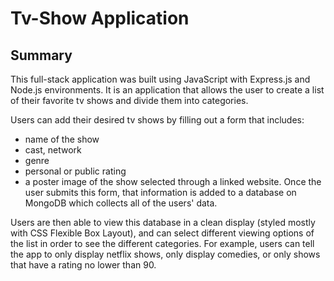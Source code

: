 # Tv-Show Application

## Summary
This full-stack application was built using JavaScript with Express.js and Node.js environments. It is an application that allows the user to create a list of their favorite tv shows and divide them into categories. 

Users can add their desired tv shows by filling out a form that includes: 

* name of the show
* cast, network
* genre
* personal or public rating
* a poster image of the show selected through a linked website. 
Once the user submits this form, that information is added to a database on MongoDB which collects all of the users' data.

Users are then able to view this database in a clean display (styled mostly with CSS Flexible Box Layout), and can select different viewing options of the list in order to see the different categories. For example, users can tell the app to only display netflix shows, only display comedies, or only shows that have a rating no lower than 90. 
